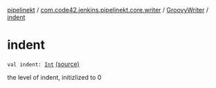 [pipelinekt](../../index.md) / [com.code42.jenkins.pipelinekt.core.writer](../index.md) / [GroovyWriter](index.md) / [indent](./indent.md)

# indent

`val indent: `[`Int`](https://kotlinlang.org/api/latest/jvm/stdlib/kotlin/-int/index.html) [(source)](https://github.com/code42/pipelinekt/tree/master/core/src/main/kotlin/com/code42/jenkins/pipelinekt/core/writer/GroovyWriter.kt#L30)

the level of indent, initizlized to 0

